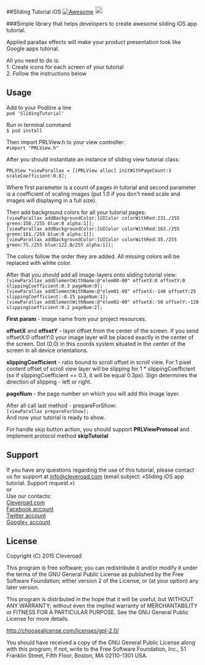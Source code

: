 ##Sliding Tutorial iOS [![Awesome](https://cdn.rawgit.com/sindresorhus/awesome/d7305f38d29fed78fa85652e3a63e154dd8e8829/media/badge.svg)](https://github.com/sindresorhus/awesome)  <a href="https://www.cleveroad.com/?utm_source=github&utm_medium=label&utm_campaign=contacts"><img src="https://www.cleveroad.com/public/comercial/label-cleveroad.svg" height="20"></a>

###Simple library that helps developers to create awesome sliding iOS app tutorial.

Applied parallax effects will make your product presentation look like Google apps tutorial.

All you need to do is:
<br>1. Create icons for each screen of your tutorial
<br>2. Follow the instructions below

## Usage

Add to your Podline a line  <br>
`pod 'SlidingTutorial'` 

Run in terminal command <br>
`$ pod install`

Then import PRLView.h to your view controller:<br>
`#import "PRLView.h"`

After you should instantiate an instance of sliding view tutorial class: <br>

`PRLView *viewParallax = [[PRLView alloc] initWithPageCount:3 scaleCoefficient:0.8];`

Where first parameter is a count of pages in tutorial and second parameter is a coefficient of  scaling images (put 1.0 if you don't need scale and images will  displaying in a full size).  <br>

Then add background colors for all your tutorial pages: <br>
`[viewParallax addBackgroundColor:[UIColor colorWithRed:231./255 green:150./255 blue:0 alpha:1]];` <br>
`[viewParallax addBackgroundColor:[UIColor colorWithRed:163./255 green:181./255 blue:0 alpha:1]];` <br>
`[viewParallax addBackgroundColor:[UIColor colorWithRed:35./255 green:75./255 blue:122.0/255 alpha:1]];` <br>

<p>The colors follow the order they are added. All missing colors will be replaced with white color.  </p>

After that you should add all image-layers onto sliding tutorial view: <br>
`[viewParallax addElementWithName:@"elem00-00" offsetX:0 offsetY:0 slippingCoefficient:0.3 pageNum:0];`<br>
`[viewParallax addElementWithName:@"elem01-00" offsetX:-140 offsetY:25 slippingCoefficient:-0.15 pageNum:1];` <br>
`[viewParallax addElementWithName:@"elem02-00" offsetX:-50 offsetY:-120 slippingCoefficient:0.2 pageNum:2];`<br>

**First param** - image name from your project resources. <br>

**offsetX** and **offsetY** - layer offset from the center of the screen. If you send  offsetX:0 offsetY:0 your image layer will be placed exactly in the center of the screen. Dot (0,0) in this coords system situated in the center of the screen in all device orientations.  <br>

**slippingCoefficient** - ratio bound to scroll offset in scroll view.  For 1 pixel content offset of scroll view layer will be slipping for 1 * slippingCoefficient (so if  slippingCoefficient == 0.3, it will be equal 0.3px). Sign determines the direction of slipping - left or right. <br>

**pageNum** - the page number on which you will add this image layer. <br>

After all call last method - prepareForShow: <br>
`[viewParallax prepareForShow];` <br>
And now your tutorial is ready to show. <br>

For handle skip button action, you should support **PRLViewProtocol**  and implement protocol method **skipTutorial**

## Support
If you have any questions regarding the use of this tutorial, please contact us for support
at info@cleveroad.com (email subject: «Sliding iOS app tutorial. Support request.»)
<br>or
<br>Use our contacts:
<br><a href="https://www.cleveroad.com/?utm_source=github&utm_medium=link&utm_campaign=contacts">Cleveroad.com</a>
<br><a href="https://www.facebook.com/cleveroadinc">Facebook account</a>
<br><a href="https://twitter.com/CleveroadInc">Twitter account</a>
<br><a href="https://plus.google.com/+CleveroadInc/">Google+ account</a>

## License

Copyright (С) 2015 Cleveroad

This program is free software; you can redistribute it and/or modify
it under the terms of the GNU General Public License as published by
the Free Software Foundation; either version 2 of the License, or
(at your option) any later version.

This program is distributed in the hope that it will be useful,
but WITHOUT ANY WARRANTY; without even the implied warranty of
MERCHANTABILITY or FITNESS FOR A PARTICULAR PURPOSE.  See the
GNU General Public License for more details.

http://choosealicense.com/licenses/gpl-2.0/

You should have received a copy of the GNU General Public License along
with this program; if not, write to the Free Software Foundation, Inc.,
51 Franklin Street, Fifth Floor, Boston, MA 02110-1301 USA.
